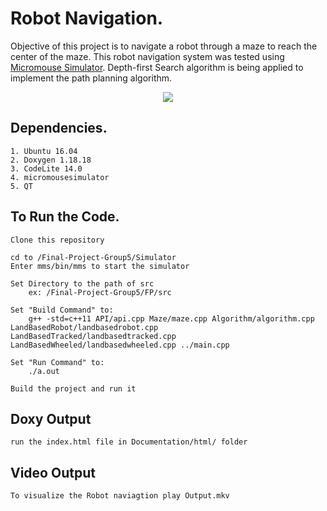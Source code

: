 # Robot Navigation.
Objective of this project is to  navigate a robot through a maze to reach the center of the maze.
This robot navigation system was tested using [Micromouse Simulator](https://github.com/mackorone/mms). 
Depth-first Search algorithm is being applied to implement the path planning algorithm.
<p align="center">
  <img src= "https://github.com/paul-moumita/Robot-Naviagtion/tree/master/Output/output.gif"/>
</p>


## Dependencies.
```
1. Ubuntu 16.04
2. Doxygen 1.18.18
3. CodeLite 14.0
4. micromousesimulator
5. QT

```

## To Run the Code.
```
Clone this repository

cd to /Final-Project-Group5/Simulator
Enter mms/bin/mms to start the simulator

Set Directory to the path of src
	ex: /Final-Project-Group5/FP/src

Set "Build Command" to:
	g++ -std=c++11 API/api.cpp Maze/maze.cpp Algorithm/algorithm.cpp LandBasedRobot/landbasedrobot.cpp LandBasedTracked/landbasedtracked.cpp LandBasedWheeled/landbasedwheeled.cpp ../main.cpp

Set "Run Command" to:
	./a.out

Build the project and run it

```
## Doxy Output 
```
run the index.html file in Documentation/html/ folder

```
## Video Output
```
To visualize the Robot naviagtion play Output.mkv

```


